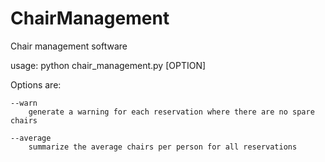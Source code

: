 # ChairManagement

Chair management software

usage:
python chair_management.py [OPTION]

Options are:
```
--warn
	generate a warning for each reservation where there are no spare chairs

--average
	summarize the average chairs per person for all reservations
```
